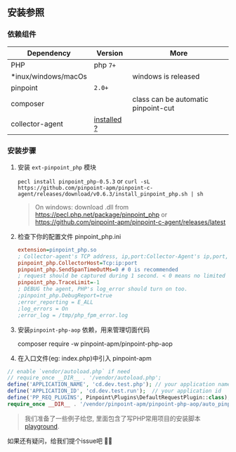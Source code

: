 ## 安装参照

### 依赖组件

| Dependency          | Version                                     | More                                |
| ------------------- | ------------------------------------------- | ----------------------------------- |
| PHP                 | php `7+`                                    |
| *inux/windows/macOs |                                             | windows is released                 |
| pinpoint            | `2.0+`                                      |
| composer            |                                             | class can be automatic pinpoint-cut |
| collector-agent     | [installed ?](../collector-agent/readme.md) |

### 安装步骤

1. 安装 `ext-pinpoint_php` 模块

     `pecl install pinpoint_php-0.5.3`
     or 
     `curl -sL https://github.com/pinpoint-apm/pinpoint-c-agent/releases/download/v0.6.3/install_pinpoint_php.sh | sh`

     > On windows: download .dll from  https://pecl.php.net/package/pinpoint_php  or https://github.com/pinpoint-apm/pinpoint-c-agent/releases/latest


2. 检查下你的配置文件 pinpoint_php.ini
         
     ```ini
     extension=pinpoint_php.so
     ; Collector-agent's TCP address, ip,port:Collector-Agent's ip,port, please ensure it consistent with the `PP_ADDRESS` of `Collector-Agent` in step2(Build Collector-Agent).
     pinpoint_php.CollectorHost=Tcp:ip:port
     pinpoint_php.SendSpanTimeOutMs=0 # 0 is recommended
     ; request should be captured during 1 second. < 0 means no limited
     pinpoint_php.TraceLimit=-1 
     ; DEBUG the agent, PHP's log_error should turn on too.
     ;pinpoint_php.DebugReport=true
     ;error_reporting = E_ALL
     ;log_errors = On
     ;error_log = /tmp/php_fpm_error.log
     ```
     
3. 安装`pinpoint-php-aop` 依赖，用来管理切面代码

     composer require -w pinpoint-apm/pinpoint-php-aop

4. 在入口文件(eg: index.php)中引入 pinpoint-apm

```php
// enable `vendor/autoload.php` if need
// require_once __DIR__ . '/vendor/autoload.php';
define('APPLICATION_NAME', 'cd.dev.test.php'); // your application name
define('APPLICATION_ID', 'cd.dev.test.run');  // your application id
define('PP_REQ_PLUGINS', Pinpoint\Plugins\DefaultRequestPlugin::class);
require_once __DIR__ . '/vendor/pinpoint-apm/pinpoint-php-aop/auto_pinpointed.php';
```

> 我们准备了一些例子给您, 里面包含了写PHP常用项目的安装脚本
> [playground](https://github.com/pinpoint-apm/pinpoint-c-agent/tree/dev/testapps#playground).

如果还有疑问，给我们提个issue吧 🙋‍♂️


